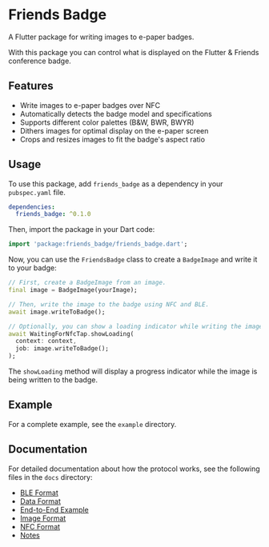 # Friends Badge

A Flutter package for writing images to e-paper badges.

With this package you can control what is displayed on the Flutter & Friends
conference badge.

## Features

- Write images to e-paper badges over NFC
- Automatically detects the badge model and specifications
- Supports different color palettes (B&W, BWR, BWYR)
- Dithers images for optimal display on the e-paper screen
- Crops and resizes images to fit the badge's aspect ratio

## Usage

To use this package, add `friends_badge` as a dependency in your `pubspec.yaml` file.

```yaml
dependencies:
  friends_badge: ^0.1.0
```

Then, import the package in your Dart code:

```dart
import 'package:friends_badge/friends_badge.dart';
```

Now, you can use the `FriendsBadge` class to create a `BadgeImage` and write it
to your badge:

```dart
// First, create a BadgeImage from an image.
final image = BadgeImage(yourImage);

// Then, write the image to the badge using NFC and BLE.
await image.writeToBadge();

// Optionally, you can show a loading indicator while writing the image.
await WaitingForNfcTap.showLoading(
  context: context,
  job: image.writeToBadge();
);
```

The `showLoading` method will display a progress indicator while the image is
being written to the badge.

## Example

For a complete example, see the `example` directory.

## Documentation

For detailed documentation about how the protocol works, see the following files in the
`docs` directory:

- [BLE Format](docs/BLE_FORMAT.md)
- [Data Format](docs/DATA_FORMAT.md)
- [End-to-End Example](docs/END_TO_END_EXAMPLE.md)
- [Image Format](docs/IMAGE_FORMAT.md)
- [NFC Format](docs/NFC_FORMAT.md)
- [Notes](docs/NOTES.md)
